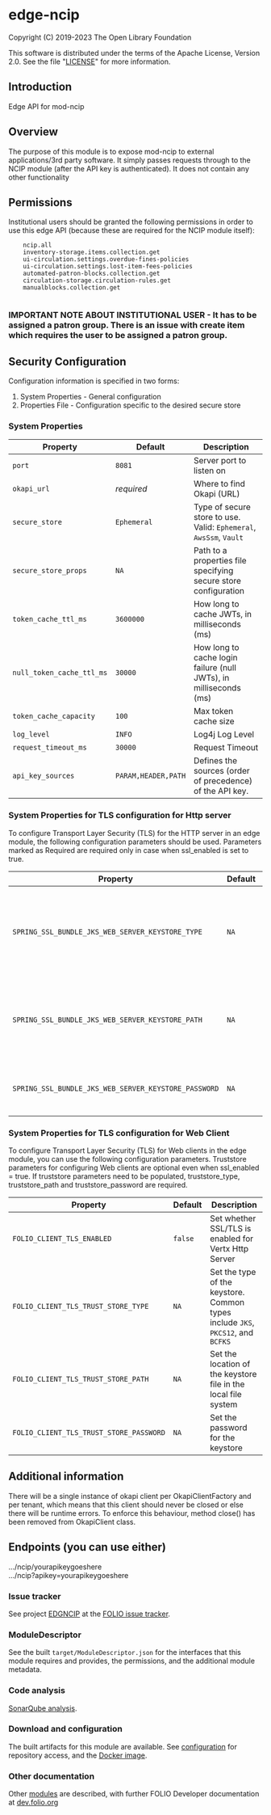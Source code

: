 # edge-ncip

Copyright (C) 2019-2023 The Open Library Foundation

This software is distributed under the terms of the Apache License,
Version 2.0. See the file "[LICENSE](LICENSE)" for more information.

## Introduction

Edge API for mod-ncip

## Overview

The purpose of this module is to expose mod-ncip to external applications/3rd party software. It simply passes requests
through to the NCIP module (after the API key is authenticated). It does not contain any other functionality

## Permissions

Institutional users should be granted the following permissions in order to use this edge API (because these are
required for the NCIP module itself):

```
    ncip.all
    inventory-storage.items.collection.get
    ui-circulation.settings.overdue-fines-policies
    ui-circulation.settings.lost-item-fees-policies
    automated-patron-blocks.collection.get
    circulation-storage.circulation-rules.get
    manualblocks.collection.get
    
```

### IMPORTANT NOTE ABOUT INSTITUTIONAL USER - It has to be assigned a patron group. There is an issue with create item which requires the user to be assigned a patron group.

## Security Configuration

Configuration information is specified in two forms:

1. System Properties - General configuration
2. Properties File - Configuration specific to the desired secure store

### System Properties

| Property                  | Default             | Description                                                         |
|---------------------------|---------------------|---------------------------------------------------------------------|
| `port`                    | `8081`              | Server port to listen on                                            |
| `okapi_url`               | *required*          | Where to find Okapi (URL)                                           |
| `secure_store`            | `Ephemeral`         | Type of secure store to use.  Valid: `Ephemeral`, `AwsSsm`, `Vault` |
| `secure_store_props`      | `NA`                | Path to a properties file specifying secure store configuration     |
| `token_cache_ttl_ms`      | `3600000`           | How long to cache JWTs, in milliseconds (ms)                        |
| `null_token_cache_ttl_ms` | `30000`             | How long to cache login failure (null JWTs), in milliseconds (ms)   |
| `token_cache_capacity`    | `100`               | Max token cache size                                                |
| `log_level`               | `INFO`              | Log4j Log Level                                                     |
| `request_timeout_ms`      | `30000`             | Request Timeout                                                     |
| `api_key_sources`         | `PARAM,HEADER,PATH` | Defines the sources (order of precedence) of the API key.           |

### System Properties for TLS configuration for Http server

To configure Transport Layer Security (TLS) for the HTTP server in an edge module, the following configuration
parameters should be used.
Parameters marked as Required are required only in case when ssl_enabled is set to true.

| Property                                             | Default | Description                                                                                 |
|------------------------------------------------------|---------|---------------------------------------------------------------------------------------------|
| `SPRING_SSL_BUNDLE_JKS_WEB_SERVER_KEYSTORE_TYPE`     | `NA`    | (Required). Set the type of the keystore. Common types include `JKS`, `PKCS12`, and `BCFKS` |
| `SPRING_SSL_BUNDLE_JKS_WEB_SERVER_KEYSTORE_PATH`     | `NA`    | (Required). Set the location of the keystore file in the local file system                  |
| `SPRING_SSL_BUNDLE_JKS_WEB_SERVER_KEYSTORE_PASSWORD` | `NA`    | (Required). Set the password for the keystore                                               |

### System Properties for TLS configuration for Web Client

To configure Transport Layer Security (TLS) for Web clients in the edge module, you can use the following configuration
parameters.
Truststore parameters for configuring Web clients are optional even when ssl_enabled = true.
If truststore parameters need to be populated, truststore_type, truststore_path and truststore_password are required.

| Property                                | Default | Description                                                                     |
|-----------------------------------------|---------|---------------------------------------------------------------------------------|
| `FOLIO_CLIENT_TLS_ENABLED`              | `false` | Set whether SSL/TLS is enabled for Vertx Http Server                            |
| `FOLIO_CLIENT_TLS_TRUST_STORE_TYPE`     | `NA`    | Set the type of the keystore. Common types include `JKS`, `PKCS12`, and `BCFKS` |
| `FOLIO_CLIENT_TLS_TRUST_STORE_PATH`     | `NA`    | Set the location of the keystore file in the local file system                  |
| `FOLIO_CLIENT_TLS_TRUST_STORE_PASSWORD` | `NA`    | Set the password for the keystore                                               |

## Additional information

There will be a single instance of okapi client per OkapiClientFactory and per tenant,
which means that this client should never be closed or else there will be runtime errors.
To enforce this behaviour, method close() has been removed from OkapiClient class.

## Endpoints (you can use either)

.../ncip/yourapikeygoeshere <br>
.../ncip?apikey=yourapikeygoeshere

### Issue tracker

See project [EDGNCIP](https://issues.folio.org/browse/EDGNCIP)
at the [FOLIO issue tracker](https://dev.folio.org/guidelines/issue-tracker).

### ModuleDescriptor

See the built `target/ModuleDescriptor.json` for the interfaces that this module
requires and provides, the permissions, and the additional module metadata.

### Code analysis

[SonarQube analysis](https://sonarcloud.io/dashboard?id=org.folio%3Aedge-ncip).

### Download and configuration

The built artifacts for this module are available.
See [configuration](https://dev.folio.org/download/artifacts) for repository access,
and the [Docker image](https://hub.docker.com/r/folioorg/edge-ncip/).

### Other documentation

Other [modules](https://dev.folio.org/source-code/#server-side) are described,
with further FOLIO Developer documentation at [dev.folio.org](https://dev.folio.org/)